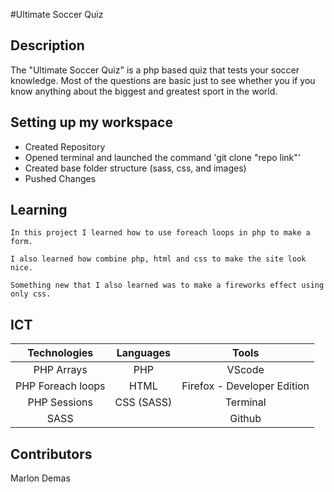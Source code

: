 #Ultimate Soccer Quiz
## Description

The "Ultimate Soccer Quiz" is a php based quiz that tests your soccer knowledge. Most of the questions are basic just to see whether you if you know anything about the biggest and greatest sport in the world.


## Setting up my workspace

- Created Repository
- Opened terminal and launched the command 'git clone "repo link"'
- Created base folder structure (sass, css, and images)
- Pushed Changes

## Learning
```
In this project I learned how to use foreach loops in php to make a form.

I also learned how combine php, html and css to make the site look nice.

Something new that I also learned was to make a fireworks effect using only css.
```

## ICT

|**Technologies**|**Languages**|**Tools**|
|:-----------:|:------------:|:------------:|
| PHP Arrays | PHP | VScode
| PHP Foreach loops | HTML | Firefox - Developer Edition
| PHP Sessions |CSS (SASS) | Terminal
| SASS        | | Github


## Contributors
Marlon Demas